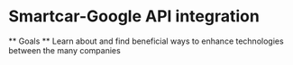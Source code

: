 # Smartcar-Google API integration

** Goals **
	Learn about and find beneficial ways to enhance technologies between the many companies
